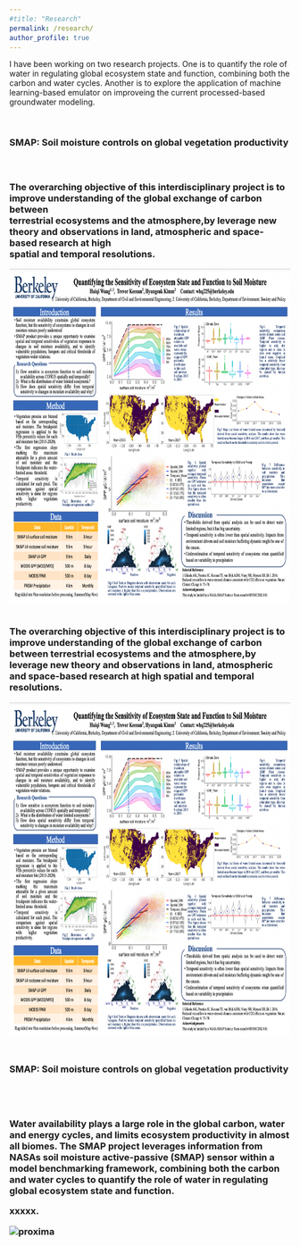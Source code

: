 ```yaml
---
#title: "Research"
permalink: /research/
author_profile: true
---
```

I have been working on two research projects. One is to quantify the role of water in regulating global ecosystem state and function, combining both the carbon and water cycles. Another is to explore the application of machine learning-based emulator on improveing the current processed-based groundwater modeling.

<br/>		
<div class="row">
	<h3><a id="currentOps">SMAP: Soil moisture controls on global vegetation productivity</a> <h3> 
<br />

The overarching objective of this interdisciplinary project is to improve understanding of the global exchange of carbon between      
	  terrestrial ecosystems and the atmosphere,by leverage new theory and observations in land, atmospheric and space-based research at high  
	  spatial and temporal resolutions.
		
<div class="col-sm-6">
			<div class="image-middle"><img class="imageStyle" alt="proxima" src="/assets/images/smap1.png" width="800" height="600" />                           </div>
</div>

<br/>	
		
<div class="row">
   <div class="col-md-11">
	  <p>The overarching objective of this interdisciplinary project is to improve understanding of the global exchange of carbon between      
	  terrestrial ecosystems and the atmosphere,by leverage new theory and observations in land, atmospheric and space-based research at high  
	  spatial and temporal resolutions. 
	  </p>
</div>
</div>


<div class="col-sm-6">
			<div class="image-middle"><img class="imageStyle" alt="proxima" src="/assets/images/smap1.png" width="800" height="600" />                           </div>
</div>

<br/>	
  
 
<div class="row">
	<h4><a id="SMAP">SMAP: Soil moisture controls on global vegetation productivity</h4></a>
	<br />
</div>
	<br/>

<div class="row">
	<div class="col-md-11">
		<p>Water availability plays a large role in the global carbon, water and energy cycles, and limits ecosystem productivity in almost all biomes. 
		The SMAP project leverages information from NASAs soil moisture active-passive (SMAP) sensor within a model benchmarking framework, 
		combining both the carbon and water cycles to quantify the role of water in regulating global ecosystem state and function.
		</p>
	</div>
</div>

<div class="row">
	<div class="col-sm-6">	
		<p>xxxxx.
        </div>

</div>
<div class="col-sm-6">
			<div class="image-middle"><img class="imageStyle" alt="proxima" src="images/fields/TreeSavanah.jpg" width="400" height="256" />                           </div>
	</div>
</div>
<br/>	
